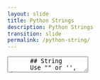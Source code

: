 ```yaml
---
layout: slide
title: Python Strings
description: Python Strings
transition: slide
permalink: /python-string/
---
```

<section data-markdown>
    <textarea data-template>
      ## String
      Use "" or '', doesn't matter:
      ```sh
      >>> print ("hello" == 'hello')
      True
      ```
      
      ---
      
      ## String
      ...or Unicode (with care!)
      ```sh
      >>> command = "⌘"
      >>> command
      '\xe2\x8c\x98'
      >>> print (command)
      ⌘
      ```
      
      ---
      
      ## String
      Some *builtin* functions work with variables:
      ```sh
      >>> len("hello")
      5
      ```

       https://docs.python.org/3/library/functions.html

       ---

       
       
       [Next: Numeric](https://aisha-glblcd.github.io/material/python-numeric)
       
        </textarea>
</section>

      
